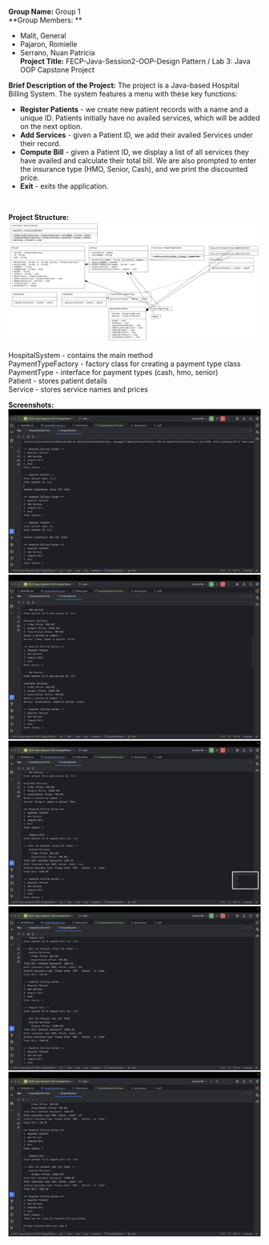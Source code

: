 **Group Name:** Group 1 <br>
**Group Members: ** <br>
- Malit, General <br>
- Pajaron, Romielle <br>
- Serrano, Nuan Patricia <br>
**Project Title:** FECP-Java-Session2-OOP-Design Pattern / Lab 3: Java OOP Capstone Project <br>

**Brief Description of the Project:**
The project is a Java-based Hospital Billing System. The system features a menu with these key functions: <br>
- **Register Patients** - we create new patient records with a name and a unique ID. Patients initially have no availed services, which will be added on the next option.
- **Add Services** - given a Patient ID, we add their availed Services under their record.
- **Compute Bill** - given a Patient ID, we display a list of all services they have availed and calculate their total bill. We are also prompted to enter the insurance type (HMO, Senior, Cash), and we print the discounted price.
- **Exit** - exits the application.
<br>

**Project Structure:**
<img src="diagram.png"> <br> 

HospitalSystem - contains the main method <br/>
PaymentTypeFactory - factory class for creating a payment type class <br/>
PaymentType - interface for payment types (cash, hmo, senior) <br/>
Patient - stores patient details <br/>
Service - stores service names and prices <br/>

**Screenshots:**
<img src="r1.png"> <br>
<img src="r2.png"> <br>
<img src="r3.png"> <br>
<img src="r4.png"> <br>
<img src="r5.png"> <br>

